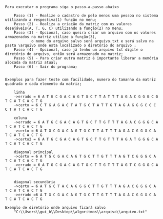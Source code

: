 	Para executar o programa siga o passo-a-passo abaixo

		Passo (1) - Realize o cadastro de pelo menos uma pessoa no sistema utilizando a respectiva(1) função no menu;
		Passo (2) - Realiza a criação da matriz com os valores desejáveis(A, T, G, C) utilizando a função(2) no menu;
		Passo (3) - Opcional, caso queira criar um arquivo com os valores armazenados na matriz utilize a função(3),
			    o nome do arquivo salvo será arquivo.txt e será salvo na pasta \arquivo onde esta localizado o diretório do arquivo ;
		Passo (4) - Opcional, caso já tenho um arquivo txt digite o diretório do arquivo, então será armazenado na matriz;
		Passo (5) - Para criar outra matriz é importante liberar a memória alocada da matriz atual;
		Passo (6) - Sair do programa;
	

	Exemplos para fazer teste com facilidade, numero do tamanho da matriz quadrada e cada elemento da matriz;
	
		linha
		->errado = 6 A T G C G A C A G T G C T T A T T T A G A C G G G C G T C A T C A C T G
		->certo = 6 C T G A G A C T A T G C T A T T G T A G A G G G C C C C T A T C A C T G

		coluna
		->errado = 6 A T G C G A C A G T G C T T G T T T A G A C G G G C A T C A T C A C T G
		->certo = 6 A T G C G A C A G T G C T T A T T T A G A C G G G C A T C A T C A C T G
		->certo2 = 6 A T G C G A C A G T G C T T G T T T A G A T G G G C A T C A T C A C T G

		diagonal principal
		->certo = 6 A T G C G A C A G T G C T T G T T T A G T C G G G C A T C A T C A C T G
		->errado = 6 A T G C G A C A G T G C T T G T T T A G T C G G G C A T C A T C A C T G 


		diagonal secundária
		->certo = 6 A T G C T A C A G G G C T T G T T T A G A C G G G C A T C A T C A C T G
		->errado =6 A T G C G A C A G T G C T T G T T T A G A C G G G C A T C A T C A C T G
	
	Exemplo de diretório onde arquivo ficará salvo
		"C:\\Users\\gui_b\\Desktop\\algoritmos\\arquivo\\arquivo.txt"

